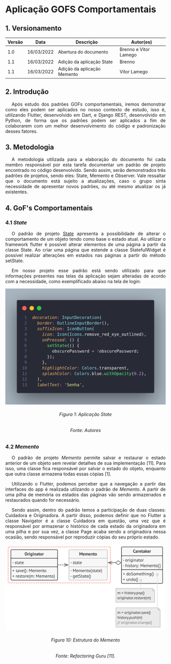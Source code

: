 # Aplicação GOFS Comportamentais

## 1. Versionamento

| Versão | Data       | Descrição                                  | Autor(es)                 |
| ------ | ---------- | ------------------------------------------ | ------------------------- |
| 1.0    | 16/03/2022 | Abertura do documento                      | Brenno e Vitor Lamego     |
| 1.1    | 16/03/2022 | Adição da aplicação State                  | Brenno                    |
| 1.1    | 16/03/2022 | Adição da aplicação Memento                | Vitor Lamego              |


## 2. Introdução

<p align="justify" style="text-indent: 20px">Após estudo dos padrões GOFs comportamentais, iremos demonstrar como eles podem ser aplicados no nosso contexto de estudo, isso é, utilizando Flutter, desenvolvido em Dart, e Django REST, desenvolvido em Python, de forma que os padrões podem ser aplicados a fim de colaborarem com um melhor desenvolvimento do código e padronização desses fatores.</p>

## 3. Metodologia

<p align="justify" style="text-indent: 20px">A metodologia utilizada para a elaboração do documento foi cada membro responsável por esta tarefa documentar um padrão de projeto encontrado no código desenvolvido. Sendo assim, serão demonstrados três padrões de projetos, sendo eles: State, Memento e Observer. Vale ressaltar que o documento está sujeito a atualizações, caso o grupo sinta necessidade de apresentar novos padrões, ou até mesmo atualizar os já existentes.</p>

## 4. GoF's Comportamentais

### 4.1 <i>State</i>
<p align="justify" style="text-indent: 20px"> O padrão de projeto <a href=https://unbarqdsw2021-2.github.io/2021.2_G4_CadernetaDeCampoDigital_docs/padroes_projetos/estudos/gofs_comportamentais/#42-state>State</a> apresenta a possibilidade de alterar o comportamento de um objeto tendo como base o estado atual. Ao utilizar o framework flutter é possível alterar elementos de uma página a partir da classe State. Ao criar uma página que estende a classe StatefulWidget é possível realizar alterações em estados nas páginas a partir do método setState.</p>

<p align="justify" style="text-indent: 20px">Em nosso projeto esse padrão está sendo utilizado para que informações presentes nas telas da aplicação sejam alteradas de acordo com a necessidade, como exemplificado abaixo na tela de login: </p>

<center>
<img src="../../../assets/padroes_projetos/state_aplicacao.png" class="zoom"> 
<h6>Figura 1: Aplicação State</h6>
<h6>Fonte: Autores</h6>
</center>

### 4.2 <i>Memento</i>

<p align="justify" style="text-indent: 20px">O padrão de projeto <i>Memento</i> permite salvar e restaurar o estado anterior de um objeto sem revelar detalhes de sua implementação [11]. Para isso, uma classe fica responsável por salvar o estado do objeto, enquanto que outra classe armazena todas essas cópias [1].</p>

<p align="justify" style="text-indent: 20px">Utilizando o Flutter, podemos perceber que a navegação a partir das interfaces do app é realizada utilzando o padrão de <i>Memento</i>. A partir de uma pilha de memória os estados das páginas vão sendo armazenados e restaurados quando for necessário.</p>

<p align="justify" style="text-indent: 20px">Sendo assim, dentro do padrão temos a participação de duas classes: Cuidadora e Originadora. A partir disso, podemos definir que no Flutter a classe Navigator é a classe Cuidadora em questão, uma vez que é responsável por armazenar o histórico de cada estado da originadora em uma pilha e por sua vez, a classe Page acaba sendo a originadora nessa ocasião, sendo responsável por reproduzir cópias do seu próprio estado.</p>

<center>
<img src="../../../assets/padroes_projetos/memento.png" class="zoom"> 
<h6>Figura 10: Estrutura do Memento</h6>
<h6>Fonte: Refactoring Guru [11].</h6>
</center>